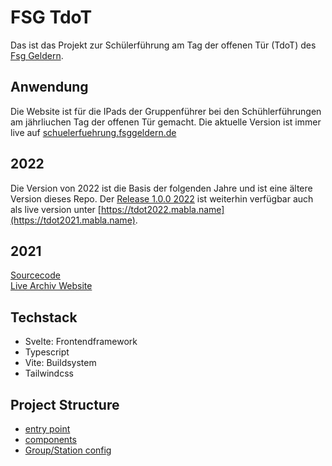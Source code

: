# FSG TdoT
Das ist das Projekt zur Schülerführung am Tag der offenen Tür (TdoT) des [Fsg Geldern](https://fsggeldern.de).

## Anwendung
Die Website ist für die IPads der Gruppenführer bei den Schühlerführungen am jährliuchen Tag der offenen Tür gemacht. Die aktuelle Version ist immer live auf [schuelerfuehrung.fsggeldern.de](https://schuelerfuehrung.fsggeldern.de)

## 2022
Die Version von 2022 ist die Basis der folgenden Jahre und ist eine ältere Version dieses Repo.
Der [Release 1.0.0 2022](https://github.com/oxydemeton/fsg-tdot/releases/tag/v1.0.0) ist weiterhin verfügbar auch als live version unter [https://tdot2022.mabla.name](https://tdot2021.mabla.name).

## 2021
[Sourcecode](https://github.com/oxydemeton/fsg-tdot-2021/)<br/>
[Live Archiv Website](https://tdot2021.mabla.name)

## Techstack
- Svelte: Frontendframework
- Typescript
- Vite: Buildsystem
- Tailwindcss

## Project Structure
- [entry point](src/App.svelte)
- [components](src/components)
- [Group/Station config](src/script/StationsGroupsConfig.ts)
